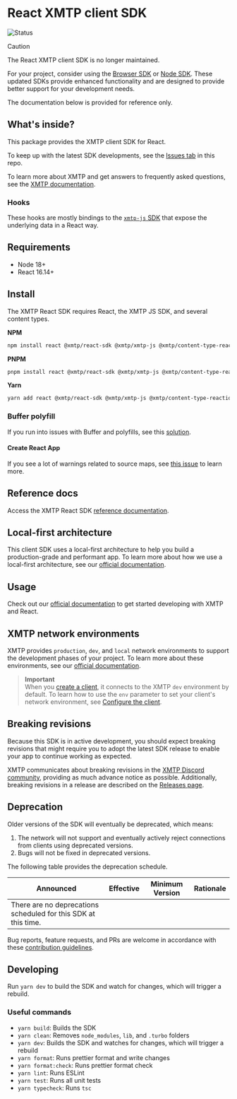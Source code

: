 # React XMTP client SDK

![Status](https://img.shields.io/badge/Deprecated-brown)

> [!CAUTION]
> The React XMTP client SDK is no longer maintained.

For your project, consider using the [Browser SDK](https://github.com/xmtp/xmtp-js/tree/main/sdks/browser-sdk) or [Node SDK](https://github.com/xmtp/xmtp-js/tree/main/sdks/node-sdk). These updated SDKs provide enhanced functionality and are designed to provide better support for your development needs.

The documentation below is provided for reference only.

## What's inside?

This package provides the XMTP client SDK for React.

To keep up with the latest SDK developments, see the [Issues tab](https://github.com/xmtp/xmtp-web/issues) in this repo.

To learn more about XMTP and get answers to frequently asked questions, see the [XMTP documentation](https://xmtp.org/docs).

### Hooks

These hooks are mostly bindings to the [`xmtp-js` SDK](https://github.com/xmtp/xmtp-js) that expose the underlying data in a React way.

## Requirements

- Node 18+
- React 16.14+

## Install

The XMTP React SDK requires React, the XMTP JS SDK, and several content types.

**NPM**

```bash
npm install react @xmtp/react-sdk @xmtp/xmtp-js @xmtp/content-type-reaction @xmtp/content-type-remote-attachment @xmtp/content-type-reply
```

**PNPM**

```bash
pnpm install react @xmtp/react-sdk @xmtp/xmtp-js @xmtp/content-type-reaction @xmtp/content-type-remote-attachment @xmtp/content-type-reply
```

**Yarn**

```bash
yarn add react @xmtp/react-sdk @xmtp/xmtp-js @xmtp/content-type-reaction @xmtp/content-type-remote-attachment @xmtp/content-type-reply
```

### Buffer polyfill

If you run into issues with Buffer and polyfills, see this [solution](https://xmtp.org/docs/faq#why-is-my-app-failing-with-a-buffer-is-not-found-error).

#### Create React App

If you see a lot of warnings related to source maps, see [this issue](https://github.com/facebook/create-react-app/discussions/11767) to learn more.

## Reference docs

Access the XMTP React SDK [reference documentation](https://xmtp.github.io/xmtp-web/).

## Local-first architecture

This client SDK uses a local-first architecture to help you build a production-grade and performant app. To learn more about how we use a local-first architecture, see our [official documentation](https://xmtp.org/docs/build/local-first).

## Usage

Check out our [official documentation](https://xmtp.org/docs/build/get-started/overview?sdk=react) to get started developing with XMTP and React.

## XMTP network environments

XMTP provides `production`, `dev`, and `local` network environments to support the development phases of your project. To learn more about these environments, see our [official documentation](https://xmtp.org/docs/build/authentication#environments).

> **Important**  
> When you [create a client](https://xmtp.org/docs/build/authentication?sdk=react#create-a-client), it connects to the XMTP `dev` environment by default. To learn how to use the `env` parameter to set your client's network environment, see [Configure the client](https://xmtp.org/docs/build/authentication?sdk=react#configure-the-client).

## Breaking revisions

Because this SDK is in active development, you should expect breaking revisions that might require you to adopt the latest SDK release to enable your app to continue working as expected.

XMTP communicates about breaking revisions in the [XMTP Discord community](https://discord.gg/xmtp), providing as much advance notice as possible. Additionally, breaking revisions in a release are described on the [Releases page](https://github.com/xmtp/xmtp-web/releases).

## Deprecation

Older versions of the SDK will eventually be deprecated, which means:

1. The network will not support and eventually actively reject connections from clients using deprecated versions.
2. Bugs will not be fixed in deprecated versions.

The following table provides the deprecation schedule.

| Announced                                                      | Effective | Minimum Version | Rationale |
| -------------------------------------------------------------- | --------- | --------------- | --------- |
| There are no deprecations scheduled for this SDK at this time. |           |                 |           |

Bug reports, feature requests, and PRs are welcome in accordance with these [contribution guidelines](https://github.com/xmtp/xmtp-web/blob/main/CONTRIBUTING.md).

## Developing

Run `yarn dev` to build the SDK and watch for changes, which will trigger a rebuild.

### Useful commands

- `yarn build`: Builds the SDK
- `yarn clean`: Removes `node_modules`, `lib`, and `.turbo` folders
- `yarn dev`: Builds the SDK and watches for changes, which will trigger a rebuild
- `yarn format`: Runs prettier format and write changes
- `yarn format:check`: Runs prettier format check
- `yarn lint`: Runs ESLint
- `yarn test`: Runs all unit tests
- `yarn typecheck`: Runs `tsc`
